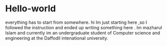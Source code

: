 # Hello-world
everything has to start from somewhere.
hi Im just starting here ,so I followed the instruction and ended up writing something here .
Im mazharul Islam and currently im an undergraduate student of Computer science and engineering at the Daffodil intenational university.
